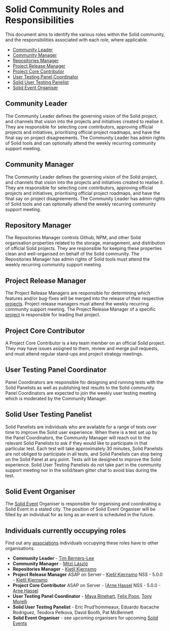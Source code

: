 # Solid Community Roles and Responsibilities  
This document aims to identify the various roles within the Solid community,
and the responsibilities associated with each role, where applicable.

- [Community Leader](#community-leader)
- [Community Manager](#community-manager)
- [Repositories Manager](#repository-manager)
- [Project Release Manager](#project-release-manager)
- [Project Core Contributor](#project-core-contributor)
- [User Testing Panel Coordinator](#user-testing-panel-coordinator)
- [Solid User Testing Panelist](Solid-user-testing-panelist)
- [Solid Event Organiser](Solid-Event-Organiser) 

## Community Leader
The Community Leader defines the governing vision of the Solid project, and channels that vision into the projects and initiatives created to realise it. They are responsible for selecting core contributors, approving official projects and initiatives, prioritising official project roadmaps, and have the final say on project disagreements. The Community Leader has admin rights of Solid tools and can optionally attend the weekly recurring community support meeting.

## Community Manager
The Community Leader defines the governing vision of the Solid project, and channels that vision into the projects and initiatives created to realise it. They are responsible for selecting core contributors, approving official projects and initiatives, prioritising official project roadmaps, and have the final say on project disagreements. The Community Leader has admin rights of Solid tools and can optionally attend the weekly recurring community support meeting.

## Repository Manager
The Repositories Manager controls Github, NPM, and other Solid organisation properties related to the storage, management, and distribution of official Solid projects. They are responsible for keeping these properties clean and well-organised on behalf of the Solid community. The Repositories Manager has admin rights of Solid tools must attend the weekly recurring community support meeting.

## Project Release Manager
The Project Release Managers are responsible for determining which features and/or bug-fixes will be merged into the release of their respective [projects](https://github.com/orgs/solid/projects). Project release managers must attend the weekly recurring community support meeting. The Project Release Manager of a specific [project](https://github.com/orgs/solid/projects) is responsible for leading that project. 

## Project Core Contributor
A Project Core Contributor is a key team member on an official Solid project.
They may have issues assigned to them, review and merge pull requests, and must
attend regular stand-ups and project strategy meetings.

## User Testing Panel Coordinator
Panel Coordinators are responsible for designing and running tests with the Solid Panelists as well as publishing test results to the Solid community. Panel Coordinators are expected to join the weekly user testing meeting which is moderated by the Community Manager.

## Solid User Testing Panelist
Solid Panelists are individuals who are available for a range of tests over time to improve the Solid user experience. When there is a test set up by the Panel Coordinators, the Community Manager will reach out to the relevant Solid Panelists to ask if they would like to participate in that particular test. Each test will take approximately 30 minutes, Solid Panelists are not obliged to participate in all tests, and Solid Panelists can stop being on the Solid Panel at any point. Tests will be designed to improve the Solid experience. Solid User Testing Panelists do not take part in the community support meeting nor in the solid/team gitter chat to avoid bias during the test.

## Solid Event Organiser
The [Solid Event](solid-events.md) Organiser is responsible for organising and coordinating a Solid Event in a stated city. The position of Solid Event Organiser will be filled by an individual for as long as an event is scheduled in the future.

## Individuals currently occupying roles 
Find out any [associations](associations.md) individuals occupying these roles have to other organisations. 

* **Community Leader** - [Tim Berners-Lee](https://github.com/timbl) 
* **Community Manager** - [Mitzi László](https://github.com/Mitzi-Laszlo)
* **Repositories Manager** - [Kjetil Kjernsmo](https://github.com/kjetilk)
* **Project Release Manager** 
ASAP on Server - [Kjetil Kjernsmo](https://github.com/kjetilk)
NSS - 5.0.0  - [Kjetil Kjernsmo](https://github.com/kjetilk)
* **Project Core Contributor** 
ASAP on Server - [[Arne Hassel](https://github.com/megoth)
NSS - 5.0.0  - [Arne Hassel](https://github.com/megoth)
* **User Testing Panel Coordinator** - [Maya Rinehart](https://github.com/mayarhinehart), [Felix Poon](https://github.com/fcfpoon), [Tony Morelli](https://github.com/tony-morelli)
* **Solid User Testing Panelist** - Eric Prud’hommeaux, Eduardo Ibacache Rodriguez, Teodora Petkova,  David Booth, Pat McBennett
* **Solid Event Organiser** - see upcoming organisers for upcoming [Solid Events](solid-events.md) 
